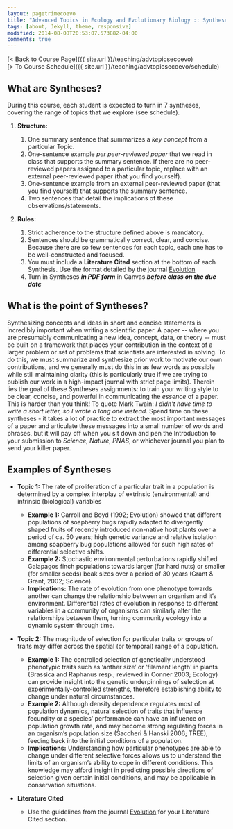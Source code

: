 ```yaml
---
layout: pagetrimecoevo
title: "Advanced Topics in Ecology and Evolutionary Biology :: Syntheses"
tags: [about, Jekyll, theme, responsive]
modified: 2014-08-08T20:53:07.573882-04:00
comments: true
---
```


[< Back to Course Page]({{ site.url }}/teaching/advtopicsecoevo)  
[> To Course Schedule]({{ site.url }}/teaching/advtopicsecoevo/schedule)

## What are Syntheses?

During this course, each student is expected to turn in 7 syntheses, covering the range of topics that we explore (see schedule).  

1. **Structure:**  
    1. One summary sentence that summarizes a *key concept* from a particular Topic.
    2. One-sentence example *per peer-reviewed paper* that we read in class that supports the summary sentence. If there are no peer-reviewed papers assigned to a particular topic, replace with an external peer-reviewed paper (that you find yourself).  
    3. One-sentence example from an external peer-reviewed paper (that you find yourself) that supports the summary sentence.
    4. Two sentences that detail the implications of these observations/statements.  

2. **Rules:**  
    1. Strict adherence to the structure defined above is mandatory.  
    2. Sentences should be grammatically correct, clear, and concise. Because there are so few sentences for each topic, each one has to be well-constructed and focused.  
    3. You must include a **Literature Cited** section at the bottom of each Synthesis. Use the format detailed by the journal [Evolution](https://onlinelibrary.wiley.com/page/journal/15585646/homepage/forauthors.html#4)  
    4. Turn in Syntheses ***in PDF form*** in Canvas ***before class on the due date***   


## What is the point of Syntheses?

Synthesizing concepts and ideas in short and concise statements is incredibly important when writing a scientific paper. A paper -- where you are presumably communicating a new idea, concept, data, or theory -- must be built on a framework that places your contribution in the context of a larger problem or set of problems that scientists are interested in solving. To do this, we must summarize and synthesize prior work to motivate our own contributions, and we generally must do this in as few words as possible while still maintaining clarity (this is particularly true if we are trying to publish our work in a high-impact journal with strict page limits). Therein lies the goal of these Syntheses assignments: to train your writing style to be clear, concise, and powerful in communicating the *essence* of a paper. This is harder than you think! To quote Mark Twain: *I didn't have time to write a short letter, so I wrote a long one instead.* Spend time on these syntheses - it takes a lot of practice to extract the most important messages of a paper and articulate these messages into a small number of words and phrases, but it will pay off when you sit down and pen the Introduction to your submission to *Science*, *Nature*, *PNAS*, or whichever journal you plan to send your killer paper.

## Examples of Syntheses
* **Topic 1:** The rate of proliferation of a particular trait in a population is determined by a complex interplay of extrinsic (environmental) and intrinsic (biological) variables
    * **Example 1:** Carroll and Boyd (1992; Evolution) showed that different populations of soapberry bugs rapidly adapted to divergently shaped fruits of recently introduced non-native host plants over a period of ca. 50 years; high genetic variance and relative isolation among soapberry bug populations allowed for such high rates of differential selective shifts.
    * **Example 2:** Stochastic environmental perturbations rapidly shifted Galapagos finch populations towards larger (for hard nuts) or smaller (for smaller seeds) beak sizes over a period of 30 years (Grant & Grant, 2002; Science).
    * **Implications:** The rate of evolution from one phenotype towards another can change the relationship between an organism and it’s environment. Differential rates of evolution in response to different variables in a community of organisms can similarly alter the relationships between them, turning community ecology into a dynamic system through time.

* **Topic 2:** The magnitude of selection for particular traits or groups of traits may differ across the spatial (or temporal) range of a population.
    * **Example 1:** The controlled selection of genetically understood phenotypic traits such as ‘anther size’ or 'filament length' in plants (Brassica and Raphanus resp.; reviewed in Conner 2003; Ecology) can provide insight into the genetic underpinnings of selection at experimentally-controlled strengths, therefore establishing ability to change under natural circumstances.
    * **Example 2:** Although density dependence regulates most of population dynamics, natural selection of traits that influence fecundity or a species’ performance can have an influence on population growth rate, and may become strong regulating forces in an organism’s population size (Saccheri & Hanski 2006; TREE), feeding back into the initial conditions of a population.
    * **Implications:** Understanding how particular phenotypes are able to change under different selective forces allows us to understand the limits of an organism’s ability to cope in different conditions. This knowledge may afford insight in predicting possible directions of selection given certain initial conditions, and may be applicable in conservation situations.

* **Literature Cited**
    * Use the guidelines from the journal [Evolution](https://onlinelibrary.wiley.com/page/journal/15585646/homepage/forauthors.html#4) for your Literature Cited section. 